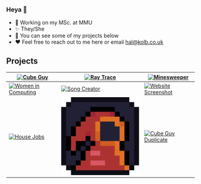 ### Heya 👋

- 🌱 Working on my MSc. at MMU
- ✨ They/She
- 🔭 You can see some of my projects below
- ❤️ Feel free to reach out to me here or email hal@kolb.co.uk

## Projects

| <a href="https://www.hkolb.co.uk/cube_guy.html"> <img src="cube_guy.avif" alt="Cube Guy" width="300"/> </a> | <a href="https://www.hkolb.co.uk/raytrace.html"> <img src="raytrace_icon3.avif" alt="Ray Trace" width="300"/> </a> | <a href="https://www.hkolb.co.uk/minesweeper.html"> <img src="minesweeper_square_icon.avif" alt="Minesweeper" width="300"/> </a> |
|--------------------------------|--------------------------------|--------------------------------|
| <a href="https://www.hkolb.co.uk/llic.html"> <img src="women_in_computing.avif" alt="Women in Computing" width="300"/> </a> | <a href="https://www.hkolb.co.uk/song_creator.html"> <img src="song_creator_icon_square.avif" alt="Song Creator" width="300"/> </a> | <a href="https://www.hkolb.co.uk/website.html"> <img src="site_screenshot_6.avif" alt="Website Screenshot" width="300"/> </a> |
| <a href="https://www.hkolb.co.uk/house_jobs.html"> <img src="house_jobs_icon.avif" alt="House Jobs" width="300"/> </a> | <a href="https://www.hkolb.co.uk/cloak.html"> <img src="macIcon.png" alt="Cloak" width="300"/> </a> | <a href="https://www.hkolb.co.uk/cube_guy.html"> <img src="cube-guy.avif" alt="Cube Guy Duplicate" width="300"/> </a> |